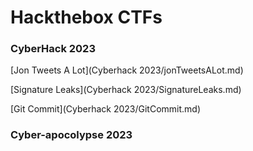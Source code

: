 # Hackthebox CTFs

### CyberHack 2023
[Jon Tweets A Lot](Cyberhack 2023/jonTweetsALot.md)

[Signature Leaks](Cyberhack 2023/SignatureLeaks.md)

[Git Commit](Cyberhack 2023/GitCommit.md)

### Cyber-apocolypse 2023
